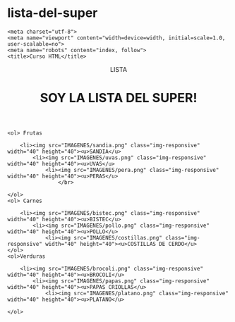 # lista-del-super
<!DOCTYPE html>
<html lang="es">

<head>

    <meta charset="utf-8">
    <meta name="viewport" content="width=device=width, initial=scale=1.0, user-scalable=no">
    <meta name="robots" content="index, follow">
    <title>Curso HTML</title>

</head>

<body>
    <header>
        <p>LISTA</p>
        <h1>SOY LA LISTA DEL SUPER!
            <h1>
    </header>

    <ol> Frutas

        <li><img src="IMAGENES/sandia.png" class="img-responsive" width="40" height="40"><u>SANDIA</u>
            <li><img src="IMAGENES/uvas.png" class="img-responsive" width="40" height="40"><u>UVAS</u>
                <li><img src="IMAGENES/pera.png" class="img-responsive" width="40" height="40"><u>PERAS</u>
                    </br>

    </ol>
    <ol> Carnes

        <li><img src="IMAGENES/bistec.png" class="img-responsive" width="40" height="40"><u>BISTEC</u>
            <li><img src="IMAGENES/pollo.png" class="img-responsive" width="40" height="40"><u>POLLO</u>
                <li><img src="IMAGENES/costillas.png" class="img-responsive" width="40" height="40"><u>COSTILLAS DE CERDO</u>
    </ol>
    <ol>Verduras

        <li><img src="IMAGENES/brocoli.png" class="img-responsive" width="40" height="40"><u>BROCOLI</u>
            <li><img src="IMAGENES/papas.png" class="img-responsive" width="40" height="40"><u>PAPAS CRIOLLAS</u>
                <li><img src="IMAGENES/platano.png" class="img-responsive" width="40" height="40"><u>PLATANO</u>

    </ol>
</body>

</html>

